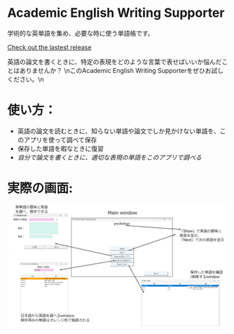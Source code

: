 # Academic English Writing Supporter
学術的な英単語を集め、必要な時に使う単語帳です。

[Check out the lastest release](https://github.com/WhatJun/Academic-English-Writing-Supporter/releases/tag/AEWS-0.2.1-beta)

英語の論文を書くときに、特定の表現をどのような言葉で表せばいいか悩んだことはありませんか？
\nこのAcademic English Writing Supporterをぜひお試しください。\n

# 使い方：
* 英語の論文を読むときに、知らない単語や論文でしか見かけない単語を、このアプリを使って調べて保存
* 保存した単語を暇なときに復習
* *自分で論文を書くときに、適切な表現の単語をこのアプリで調べる*

# 実際の画面:
![sample pictures](./pictures/sample.PNG)
